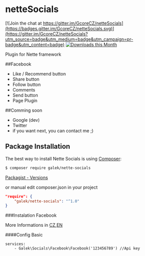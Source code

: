 # netteSocials

[![Join the chat at https://gitter.im/GcoreCZ/netteSocials](https://badges.gitter.im/GcoreCZ/netteSocials.svg)](https://gitter.im/GcoreCZ/netteSocials?utm_source=badge&utm_medium=badge&utm_campaign=pr-badge&utm_content=badge)
[![Downloads this Month](https://img.shields.io/packagist/dm/galek/nette-socials.svg)](https://packagist.org/packages/galek/nette-socials)

Plugin for Nette framework

##Facebook
* Like / Recommend button
* Share button
* Follow button
* Comments 
* Send button
* Page Plugin

##Comming soon
* Google (dev)
* Twitter
* if you want next, you can contact me ;)

Package Installation
-------------------

The best way to install Nette Socials is using [Composer](http://getcomposer.org/):

```sh
$ composer require galek/nette-socials
```

[Packagist - Versions](https://packagist.org/packages/galek/nette-socials)

or manual edit composer.json in your project

```json
"require": {
    "galek/nette-socials": "^1.0"
}
```

###Instalation Facebook

More Informations in [CZ](/docs/facebook/cs.md),[EN](/docs/facebook/en.md)

####Config Basic
```config
services:
	- Galek\Socials\Facebook\Facebook('123456789') //Api key
```

